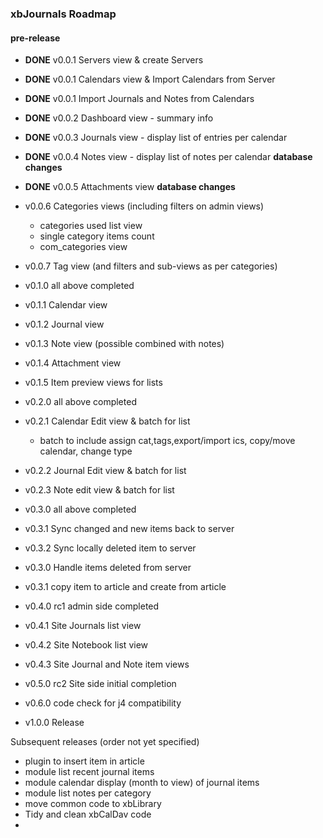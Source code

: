 ### xbJournals Roadmap

#### pre-release

- **DONE** v0.0.1 Servers view & create Servers
- **DONE** v0.0.1 Calendars view & Import Calendars from Server
- **DONE** v0.0.1 Import Journals and Notes from Calendars
- **DONE** v0.0.2 Dashboard view - summary info
- **DONE** v0.0.3 Journals view - display list of entries per calendar
- **DONE** v0.0.4 Notes view - display list of notes per calendar **database changes**
- **DONE** v0.0.5 Attachments view **database changes**
- v0.0.6 Categories views (including filters on admin views)
  - categories used list view
  - single category items count
  - com_categories view

- v0.0.7 Tag view (and filters and sub-views as per categories)
- v0.1.0 all above completed
- v0.1.1 Calendar view
- v0.1.2 Journal view 
- v0.1.3 Note view (possible combined with notes)
- v0.1.4 Attachment view
- v0.1.5 Item preview views for lists
- v0.2.0 all above completed
- v0.2.1 Calendar Edit view & batch for list
  - batch to include assign cat,tags,export/import ics, copy/move calendar, change type

- v0.2.2 Journal Edit view & batch for list
- v0.2.3 Note edit view & batch for list
- v0.3.0 all above completed
- v0.3.1 Sync changed and new items back to server
- v0.3.2 Sync locally deleted item to server
- v0.3.0 Handle items deleted from server
- v0.3.1 copy item to article and create from article
- v0.4.0 rc1 admin side completed
- v0.4.1 Site Journals list view
- v0.4.2 Site Notebook list view
- v0.4.3 Site Journal and Note item views
- v0.5.0 rc2 Site side initial completion
- v0.6.0 code check for j4 compatibility
- v1.0.0 Release

Subsequent releases (order not yet specified)

- plugin to insert item in article
- module list recent journal items
- module calendar display (month to view) of journal items
- module list notes per category
- move common code to xbLibrary
- Tidy and clean xbCalDav code
- 
